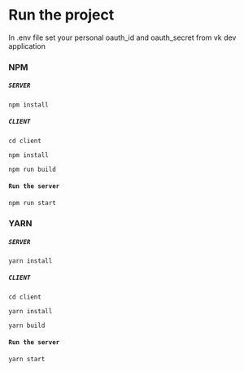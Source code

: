 # Run the project
<p>In .env file set your personal oauth_id and oauth_secret from vk dev application</p>

### NPM

##### `SERVER`
```
npm install
```

##### `CLIENT`

```
cd client

npm install

npm run build
```

#### `Run the server`

```
npm run start
```


### YARN

##### `SERVER`
```
yarn install
```

##### `CLIENT`

```
cd client

yarn install

yarn build
```

#### `Run the server`

```
yarn start
```